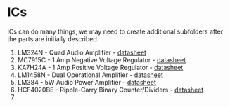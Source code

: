 ICs
===

ICs can do many things, we may need to create additional subfolders after the parts are initially described.


1. LM324N - Quad Audio Amplifier - [datasheet](https://www.fairchildsemi.com/ds/LM/LM324.pdf)
2. MC7915C - 1 Amp Negative Voltage Regulator  - [datasheet](http://html.alldatasheet.com/html-pdf/12365/ONSEMI/MC7915CD2T/184/1/MC7915CD2T.html)
3. KA7H24A - 1 Amp Positive Voltage Regulator - [datasheet](http://pdf1.alldatasheet.com/datasheet-pdf/view/99461/FAIRCHILD/KA7824A.html)
4. LM1458N - Dual Operational Amplifier - [datasheet](http://www.ti.com/lit/ds/symlink/lm1558.pdf)
5. LM384 - 5W Audio Power Amplifier - [datasheet](http://www.ti.com/lit/ds/symlink/lm384.pdf)
6. HCF4020BE - Ripple-Carry Binary Counter/Dividers - [datasheet](http://pdf1.alldatasheet.com/datasheet-pdf/view/22332/STMICROELECTRONICS/HCF4020BEY.html)
7. 


                                                                                                             
                                                                                                
